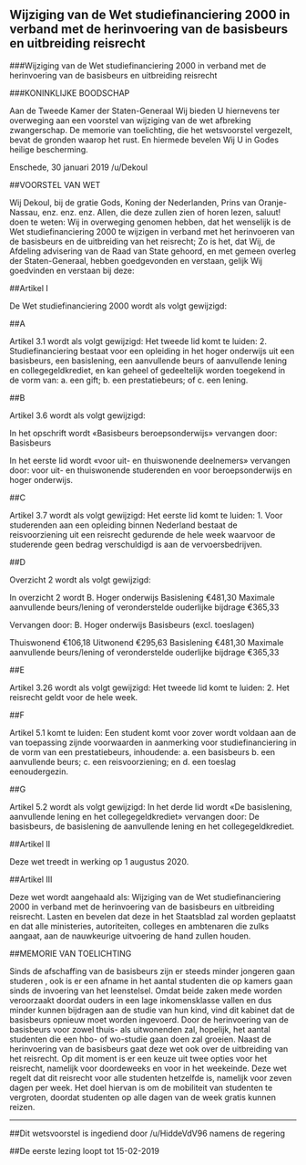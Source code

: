 ## Wijziging van de Wet studiefinanciering 2000 in verband met de herinvoering van de basisbeurs en uitbreiding reisrecht 
 
###Wijziging van de Wet studiefinanciering 2000 in verband met de herinvoering van de basisbeurs en uitbreiding reisrecht

###KONINKLIJKE BOODSCHAP

Aan de Tweede Kamer der Staten-Generaal Wij bieden U hiernevens ter overweging aan een voorstel van wijziging van de wet afbreking zwangerschap. De memorie van toelichting, die het wetsvoorstel vergezelt, bevat de gronden waarop het rust. En hiermede bevelen Wij U in Godes heilige bescherming.

Enschede, 30 januari 2019 /u/Dekoul

##VOORSTEL VAN WET

Wij Dekoul, bij de gratie Gods, Koning der Nederlanden, Prins van Oranje-Nassau, enz. enz. enz. Allen, die deze zullen zien of horen lezen, saluut! doen te weten: Wij in overweging genomen hebben, dat het wenselijk is de Wet studiefinanciering 2000 te wijzigen in verband met het herinvoeren van de basisbeurs en de uitbreiding van het reisrecht; Zo is het, dat Wij, de Afdeling advisering van de Raad van State gehoord, en met gemeen overleg der Staten-Generaal, hebben goedgevonden en verstaan, gelijk Wij goedvinden en verstaan bij deze:

##Artikel I

De Wet studiefinanciering 2000 wordt als volgt gewijzigd:

##A

Artikel 3.1 wordt als volgt gewijzigd: Het tweede lid komt te luiden: 2. Studiefinanciering bestaat voor een opleiding in het hoger onderwijs uit een basisbeurs, een basislening, een aanvullende beurs of aanvullende lening en collegegeldkrediet, en kan geheel of gedeeltelijk worden toegekend in de vorm van: a. een gift; b. een prestatiebeurs; of c. een lening.

##B

Artikel 3.6 wordt als volgt gewijzigd:

In het opschrift wordt «Basisbeurs beroepsonderwijs» vervangen door: Basisbeurs

In het eerste lid wordt «voor uit- en thuiswonende deelnemers» vervangen door: voor uit- en thuiswonende studerenden en voor beroepsonderwijs en hoger onderwijs.

##C

Artikel 3.7 wordt als volgt gewijzigd: Het eerste lid komt te luiden: 1. Voor studerenden aan een opleiding binnen Nederland bestaat de reisvoorziening uit een reisrecht gedurende de hele week waarvoor de studerende geen bedrag verschuldigd is aan de vervoersbedrijven.

##D

Overzicht 2 wordt als volgt gewijzigd:

In overzicht 2 wordt B. Hoger onderwijs Basislening €481,30 Maximale aanvullende beurs/lening of veronderstelde ouderlijke bijdrage €365,33

Vervangen door: B. Hoger onderwijs Basisbeurs (excl. toeslagen)

Thuiswonend €106,18 Uitwonend €295,63 Basislening €481,30 Maximale aanvullende beurs/lening of veronderstelde ouderlijke bijdrage €365,33

##E

Artikel 3.26 wordt als volgt gewijzigd: Het tweede lid komt te luiden: 2. Het reisrecht geldt voor de hele week.

##F

Artikel 5.1 komt te luiden: Een student komt voor zover wordt voldaan aan de van toepassing zijnde voorwaarden in aanmerking voor studiefinanciering in de vorm van een prestatiebeurs, inhoudende: a. een basisbeurs b. een aanvullende beurs; c. een reisvoorziening; en d. een toeslag eenoudergezin.

##G

Artikel 5.2 wordt als volgt gewijzigd: In het derde lid wordt «De basislening, aanvullende lening en het collegegeldkrediet» vervangen door: De basisbeurs, de basislening de aanvullende lening en het collegegeldkrediet.

##Artikel II

Deze wet treedt in werking op 1 augustus 2020.

##Artikel III

Deze wet wordt aangehaald als: Wijziging van de Wet studiefinanciering 2000 in verband met de herinvoering van de basisbeurs en uitbreiding reisrecht. Lasten en bevelen dat deze in het Staatsblad zal worden geplaatst en dat alle ministeries, autoriteiten, colleges en ambtenaren die zulks aangaat, aan de nauwkeurige uitvoering de hand zullen houden.

##MEMORIE VAN TOELICHTING

Sinds de afschaffing van de basisbeurs zijn er steeds minder jongeren gaan studeren , ook is er een afname in het aantal studenten die op kamers gaan sinds de invoering van het leenstelsel. Omdat beide zaken mede worden veroorzaakt doordat ouders in een lage inkomensklasse vallen en dus minder kunnen bijdragen aan de studie van hun kind, vind dit kabinet dat de basisbeurs opnieuw moet worden ingevoerd. Door de herinvoering van de basisbeurs voor zowel thuis- als uitwonenden zal, hopelijk, het aantal studenten die een hbo- of wo-studie gaan doen zal groeien. Naast de herinvoering van de basisbeurs gaat deze wet ook over de uitbreiding van het reisrecht. Op dit moment is er een keuze uit twee opties voor het reisrecht, namelijk voor doordeweeks en voor in het weekeinde. Deze wet regelt dat dit reisrecht voor alle studenten hetzelfde is, namelijk voor zeven dagen per week. Het doel hiervan is om de mobiliteit van studenten te vergroten, doordat studenten op alle dagen van de week gratis kunnen reizen.

---

##Dit wetsvoorstel is ingediend door /u/HiddeVdV96 namens de regering

##De eerste lezing loopt tot 15-02-2019